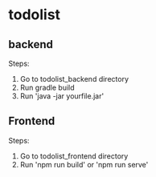 # todolist

## backend

Steps:
1. Go to todolist_backend directory
2. Run gradle build
3. Run 'java -jar yourfile.jar'


## Frontend

Steps:
1. Go to todolist_frontend directory
2. Run 'npm run build' or 'npm run serve'